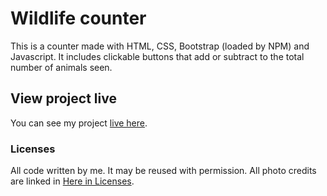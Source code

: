 # Wildlife counter

This is a counter made with HTML, CSS, Bootstrap (loaded by NPM) and Javascript.
It includes clickable buttons that add or subtract to the total number of animals seen.

## View project live

You can see my project [live here](https://rclarkeweb.github.io/Wildlife-Counter/src/index.html).

### Licenses

All code written by me. It may be reused with permission.
All photo credits are linked in [Here in Licenses](LICENSE.md).

